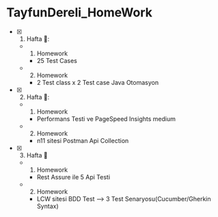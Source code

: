 # TayfunDereli_HomeWork

- [x] 1. Hafta :tada::
  - 1. Homework
      - 25 Test Cases
  - 2. Homework
      - 2 Test class x 2 Test case Java Otomasyon 
      
- [x] 2. Hafta 🌻:
  - 1. Homework
      - Performans Testi ve PageSpeed Insights medium
  - 2. Homework
      - n11 sitesi Postman Api Collection 

- [x] 3. Hafta 🐊
  - 1. Homework
      - Rest Assure ile 5 Api Testi
  - 2. Homework
      - LCW sitesi BDD Test --> 3 Test Senaryosu(Cucumber/Gherkin Syntax)
